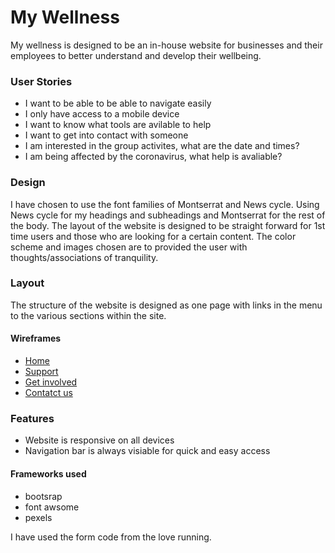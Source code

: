 # My Wellness

My wellness is designed to be an in-house website for businesses and their employees to better understand and develop their wellbeing.

### User Stories

* I want to be able to be able to navigate easily
* I only have access to a mobile device 
* I want to know what tools are avilable to help 
* I want to get into contact with someone
* I am interested in the group activites, what are the date and times?
* I am being affected by the coronavirus, what help is avaliable?

### Design

I have chosen to use the font families of Montserrat and News cycle. Using News cycle for my headings and subheadings and Montserrat for the rest of the body. 
The layout of the website is designed to be straight forward for 1st time users and those who are looking for a certain content. 
The color scheme and images chosen are to provided the user with thoughts/associations of tranquility.  

### Layout 

The structure of the website is designed as one page with links in the menu to the various sections within the site.

#### Wireframes

* [Home](https://user-images.githubusercontent.com/70588217/99721261-d4ea6180-2aa6-11eb-8f82-c4dd054c5be9.PNG)
* [Support](https://user-images.githubusercontent.com/70588217/99722152-22b39980-2aa8-11eb-8bb3-7621e56cd6ff.PNG)
* [Get involved](https://user-images.githubusercontent.com/70588217/99722208-3fe86800-2aa8-11eb-9fec-1a5580707a41.PNG)
* [Contatct us](https://user-images.githubusercontent.com/70588217/99722218-437bef00-2aa8-11eb-8fd4-9a8f35a5ceec.PNG)

### Features

* Website is responsive on all devices
* Navigation bar is always visiable for quick and easy access

#### Frameworks used

* bootsrap
* font awsome
* pexels

I have used the form code from the love running.

